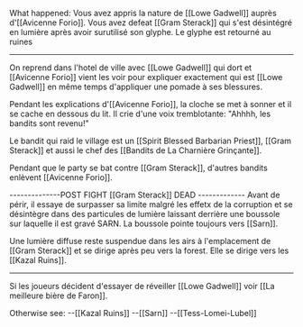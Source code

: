 What happened:
	Vous avez appris la nature de [[Lowe Gadwell]] auprès d'[[Avicenne Forio]]. Vous avez defeat [[Gram Sterack]] qui s'est désintégré en lumière après avoir surutilisé son glyphe. Le glyphe est retourné au ruines 
_________________________________________________________________

On reprend dans l'hotel de ville avec [[Lowe Gadwell]] qui dort et [[Avicenne Forio]] vient les voir pour expliquer exactement qui est [[Lowe Gadwell]] en même temps d'appliquer une pomade à ses blessures.

Pendant les explications d'[[Avicenne Forio]], la cloche se met à sonner et il se cache en dessous du lit. Il crie d'une voix tremblotante: "Ahhhh, les bandits sont revenu!"

Le bandit qui raid le village est un [[Spirit Blessed Barbarian Priest]], [[Gram Sterack]] et aussi le chef des [[Bandits de La Charnière Grinçante]].

Pendant que le party se bat contre [[Gram Sterack]], d'autres bandits enlèvent [[Avicenne Forio]].

--------------POST FIGHT [[Gram Sterack]] DEAD -------------
Avant de périr, il essaye de surpasser sa limite malgré les effetx de la corruption et se désintègre dans des particules de lumière laissant derrière une boussole sur laquelle il est gravé SARN. La boussole pointe toujours vers [[Sarn]].

Une lumière diffuse reste suspendue dans les airs à l'emplacement de [[Gram Sterack]] et se dirige après peu vers la forest. Elle se dirige vers les [[Kazal Ruins]]. 
_____________________________________________________________
Si les joueurs décident d'essayer de réveiller [[Lowe Gadwell]] voir [[La meilleure bière de Faron]].

Otherwise see:
--[[Kazal Ruins]]
--[[Sarn]]
--[[Tess-Lomei-Lubel]]
